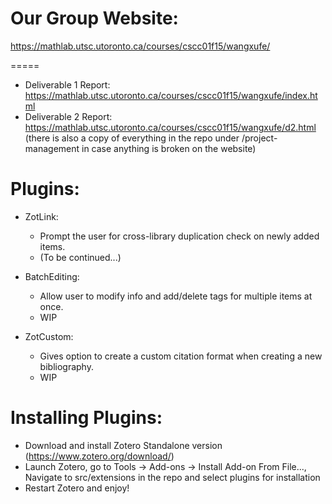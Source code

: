 # Our Group Website:
https://mathlab.utsc.utoronto.ca/courses/cscc01f15/wangxufe/

=====
- Deliverable 1 Report: https://mathlab.utsc.utoronto.ca/courses/cscc01f15/wangxufe/index.html
- Deliverable 2 Report: https://mathlab.utsc.utoronto.ca/courses/cscc01f15/wangxufe/d2.html
    (there is also a copy of everything in the repo under /project-management in case anything is broken on the website)

# Plugins:
- ZotLink:
    - Prompt the user for cross-library duplication check on newly added items.
    - (To be continued...)

- BatchEditing:
    - Allow user to modify info and add/delete tags for multiple items at once. 
    - WIP
	
- ZotCustom:
	- Gives option to create a custom citation format when creating a new bibliography.
	- WIP
	
# Installing Plugins:
- Download and install Zotero Standalone version (https://www.zotero.org/download/)
- Launch Zotero, go to Tools -> Add-ons -> Install Add-on From File..., Navigate to src/extensions in the repo and select plugins for installation
- Restart Zotero and enjoy!